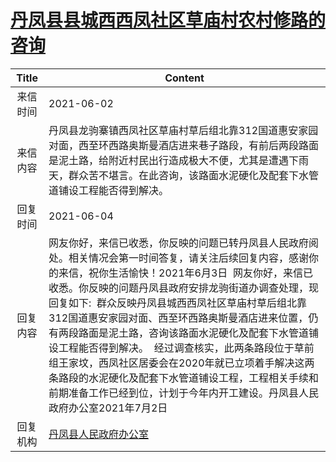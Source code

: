 # <a href="http://www.shangluo.gov.cn/zmhd/ldxxxx.jsp?urltype=leadermail.LeaderMailContentUrl&wbtreeid=1112&leadermailid=7329">丹凤县县城西西凤社区草庙村农村修路的咨询</a>
|Title|Content|
|:---:|---|
|来信时间|2021-06-02|
|来信内容|丹凤县龙驹寨镇西凤社区草庙村草后组北靠312国道惠安家园对面，西至环西路奥斯曼酒店进来巷子路段，有前后两段路面是泥土路，给附近村民出行造成极大不便，尤其是遭遇下雨天，群众苦不堪言。在此咨询，该路面水泥硬化及配套下水管道铺设工程能否得到解决。|
|回复时间|2021-06-04|
|回复内容|网友你好，来信已收悉，你反映的问题已转丹凤县人民政府阅处。相关情况会第一时间答复，请关注后续回复内容，感谢你的来信，祝你生活愉快！2021年6月3日  网友你好，来信已收悉。你反映的问题丹凤县政府安排龙驹街道办调查处理，现回复如下:  群众反映丹凤县城西西凤社区草庙村草后组北靠312国道惠安家园对面、西至环西路奥斯曼酒店进来位置，仍有两段路面是泥土路，咨询该路面水泥硬化及配套下水管道铺设工程能否得到解决。  经过调查核实，此两条路段位于草前组王家坟，西凤社区居委会在2020年就已立项着手解决这两条路段的水泥硬化及配套下水管道铺设工程，工程相关手续和前期准备工作已经到位，计划于今年内开工建设。丹凤县人民政府办公室2021年7月2日|
|回复机构|<a href="../../categories/agencies/丹凤县人民政府办公室.md">丹凤县人民政府办公室</a>|

